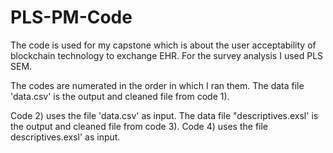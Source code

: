 # PLS-PM-Code
The code is used for my capstone which is about the user acceptability of blockchain technology to exchange EHR. For the survey analysis I used PLS SEM.

The codes are numerated in the order in which I ran them.
The data file 'data.csv' is the output and cleaned file from code 1).

Code 2) uses the file 'data.csv' as input.
The data file "descriptives.exsl' is the output and cleaned file from code 3).
Code 4) uses the file descriptives.exsl' as input.
